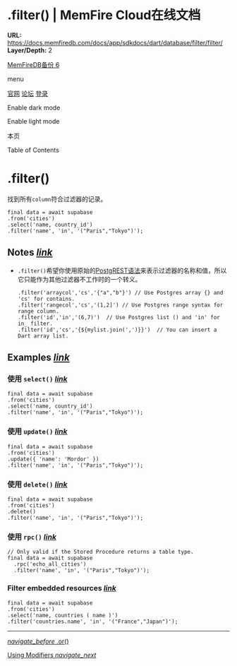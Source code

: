 # .filter() | MemFire Cloud在线文档

**URL:** https://docs.memfiredb.com/docs/app/sdkdocs/dart/database/filter/filter/
**Layer/Depth:** 2

[MemFireDB备份 6](/)

menu

[官网](https://memfiredb.com/)
[论坛](https://community.memfiredb.com/)
[登录](https://cloud.memfiredb.com/auth/login)

Enable dark mode

Enable light mode

本页

Table of Contents

# .filter()

找到所有`column`符合过滤器的记录。

```
final data = await supabase
.from('cities')
.select('name, country_id')
.filter('name', 'in', '("Paris","Tokyo")');
```

## Notes [*link*](#notes)

* `.filter()`希望你使用原始的[PostgREST语法](https://postgrest.org/en/stable/api.html#horizontal-filtering-rows)来表示过滤器的名称和值，所以它只能作为其他过滤器不工作时的一个转义。

  ```
  .filter('arraycol','cs','{"a","b"}') // Use Postgres array {} and 'cs' for contains.
  .filter('rangecol','cs','(1,2]') // Use Postgres range syntax for range column.
  .filter('id','in','(6,7)')  // Use Postgres list () and 'in' for in_ filter.
  .filter('id','cs','{${mylist.join(',')}}')  // You can insert a Dart array list.
  ```

## Examples [*link*](#examples)

### 使用 `select()` [*link*](#%e4%bd%bf%e7%94%a8-select)

```
final data = await supabase
.from('cities')
.select('name, country_id')
.filter('name', 'in', '("Paris","Tokyo")');
```

### 使用 `update()` [*link*](#%e4%bd%bf%e7%94%a8-update)

```
final data = await supabase
.from('cities')
.update({ 'name': 'Mordor' })
.filter('name', 'in', '("Paris","Tokyo")');
```

### 使用 `delete()` [*link*](#%e4%bd%bf%e7%94%a8-delete)

```
final data = await supabase
.from('cities')
.delete()
.filter('name', 'in', '("Paris","Tokyo")');
```

### 使用 `rpc()` [*link*](#%e4%bd%bf%e7%94%a8-rpc)

```
// Only valid if the Stored Procedure returns a table type.
final data = await supabase
  .rpc('echo_all_cities')
  .filter('name', 'in', '("Paris","Tokyo")');
```

### Filter embedded resources [*link*](#filter-embedded-resources)

```
final data = await supabase
.from('cities')
.select('name, countries ( name )')
.filter('countries.name', 'in', '("France","Japan")');
```

---

[*navigate\_before* .or()](/docs/app/sdkdocs/dart/database/filter/or/)

[Using Modifiers *navigate\_next*](/docs/app/sdkdocs/dart/database/modifier/using-modifiers/)